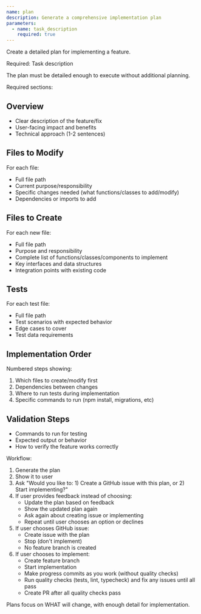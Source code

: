 ```yaml
---
name: plan
description: Generate a comprehensive implementation plan
parameters:
  - name: task_description
    required: true
---
```


Create a detailed plan for implementing a feature.

Required: Task description

The plan must be detailed enough to execute without additional planning.

Required sections:

## Overview
- Clear description of the feature/fix
- User-facing impact and benefits
- Technical approach (1-2 sentences)

## Files to Modify
For each file:
- Full file path
- Current purpose/responsibility
- Specific changes needed (what functions/classes to add/modify)
- Dependencies or imports to add

## Files to Create
For each new file:
- Full file path
- Purpose and responsibility
- Complete list of functions/classes/components to implement
- Key interfaces and data structures
- Integration points with existing code

## Tests
For each test file:
- Full file path
- Test scenarios with expected behavior
- Edge cases to cover
- Test data requirements

## Implementation Order
Numbered steps showing:
1. Which files to create/modify first
2. Dependencies between changes
3. Where to run tests during implementation
4. Specific commands to run (npm install, migrations, etc)

## Validation Steps
- Commands to run for testing
- Expected output or behavior
- How to verify the feature works correctly

Workflow:
1. Generate the plan
2. Show it to user
3. Ask "Would you like to: 1) Create a GitHub issue with this plan, or 2) Start implementing?"
4. If user provides feedback instead of choosing:
   - Update the plan based on feedback
   - Show the updated plan again
   - Ask again about creating issue or implementing
   - Repeat until user chooses an option or declines
5. If user chooses GitHub issue:
   - Create issue with the plan
   - Stop (don't implement)
   - No feature branch is created
6. If user chooses to implement:
   - Create feature branch
   - Start implementation
   - Make progress commits as you work (without quality checks)
   - Run quality checks (tests, lint, typecheck) and fix any issues until all pass
   - Create PR after all quality checks pass

Plans focus on WHAT will change, with enough detail for implementation.